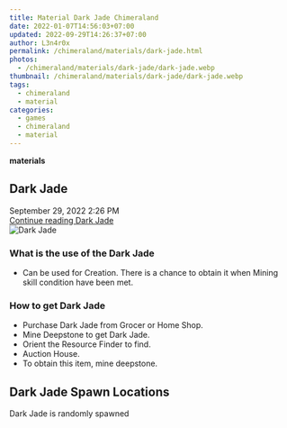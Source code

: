 ```yaml
---
title: Material Dark Jade Chimeraland
date: 2022-01-07T14:56:03+07:00
updated: 2022-09-29T14:26:37+07:00
author: L3n4r0x
permalink: /chimeraland/materials/dark-jade.html
photos:
  - /chimeraland/materials/dark-jade/dark-jade.webp
thumbnail: /chimeraland/materials/dark-jade/dark-jade.webp
tags:
  - chimeraland
  - material
categories:
  - games
  - chimeraland
  - material
---
```


<link
  rel="stylesheet"
  href="https://rawcdn.githack.com/dimaslanjaka/Web-Manajemen/870a349/css/bootstrap-5-3-0-alpha3-wrapper.css"
/>
<section id="bootstrap-wrapper">
  <div data-bs-theme="dark">
    <div
      class="row g-0 border rounded overflow-hidden flex-md-row mb-4 shadow-sm position-relative bg-dark text-light"
    >
      <div class="col p-4 d-flex flex-column position-static">
        <strong class="d-inline-block mb-2 text-success">materials</strong>
        <h2 class="mb-0">Dark Jade</h2>
        <div class="mb-1 text-muted">September 29, 2022 2:26 PM</div>
        <a
          href="/chimeraland/materials/dark-jade.html"
          class="stretched-link d-none text-primary"
          >Continue reading Dark Jade</a
        >
      </div>
      <div class="col-auto d-none d-md-block d-lg-block">
        <img
          src="https://www.webmanajemen.com/chimeraland/materials/dark-jade/dark-jade.webp"
          alt="Dark Jade"
        />
      </div>
    </div>
    <div class="row">
      <div class="col-lg-6 col-12 mb-2">
        <div class="card">
          <div class="card-body">
            <h3 class="card-title">What is the use of the Dark Jade</h3>
            <div class="card-text">
              <ul>
                <li>
                  Can be used for Creation. There is a chance to obtain it when
                  Mining skill condition have been met.
                </li>
              </ul>
            </div>
          </div>
        </div>
      </div>
      <div class="col-lg-6 col-12 mb-2">
        <div class="card">
          <div class="card-body">
            <h3 class="card-title">How to get Dark Jade</h3>
            <div class="card-text">
              <ul>
                <li>Purchase Dark Jade from Grocer or Home Shop.</li>
                <li>Mine Deepstone to get Dark Jade.</li>
                <li>Orient the Resource Finder to find.</li>
                <li>Auction House.</li>
                <li>To obtain this item, mine deepstone.</li>
              </ul>
            </div>
          </div>
        </div>
      </div>
      <div class="col-12 mb-2">
        <h2>Dark Jade Spawn Locations</h2>
        <p>Dark Jade is randomly spawned</p>
      </div>
    </div>
  </div>
</section>